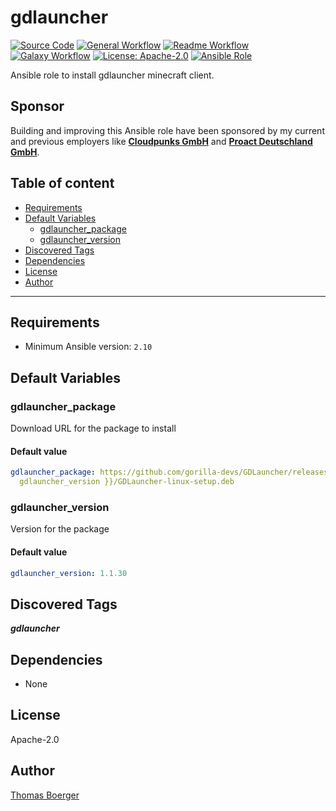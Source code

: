# gdlauncher

[![Source Code](https://img.shields.io/badge/github-source%20code-blue?logo=github&amp;logoColor=white)](https://github.com/rolehippie/gdlauncher)
[![General Workflow](https://github.com/rolehippie/gdlauncher/actions/workflows/general.yml/badge.svg)](https://github.com/rolehippie/gdlauncher/actions/workflows/general.yml)
[![Readme Workflow](https://github.com/rolehippie/gdlauncher/actions/workflows/readme.yml/badge.svg)](https://github.com/rolehippie/gdlauncher/actions/workflows/readme.yml)
[![Galaxy Workflow](https://github.com/rolehippie/gdlauncher/actions/workflows/galaxy.yml/badge.svg)](https://github.com/rolehippie/gdlauncher/actions/workflows/galaxy.yml)
[![License: Apache-2.0](https://img.shields.io/github/license/rolehippie/gdlauncher)](https://github.com/rolehippie/gdlauncher/blob/master/LICENSE)
[![Ansible Role](https://img.shields.io/badge/role-rolehippie.gdlauncher-blue)](https://galaxy.ansible.com/rolehippie/gdlauncher)

Ansible role to install gdlauncher minecraft client.

## Sponsor

Building and improving this Ansible role have been sponsored by my current and previous employers like **[Cloudpunks GmbH](https://cloudpunks.de)** and **[Proact Deutschland GmbH](https://www.proact.eu)**.

## Table of content

- [Requirements](#requirements)
- [Default Variables](#default-variables)
  - [gdlauncher_package](#gdlauncher_package)
  - [gdlauncher_version](#gdlauncher_version)
- [Discovered Tags](#discovered-tags)
- [Dependencies](#dependencies)
- [License](#license)
- [Author](#author)

---

## Requirements

- Minimum Ansible version: `2.10`


## Default Variables

### gdlauncher_package

Download URL for the package to install

#### Default value

```YAML
gdlauncher_package: https://github.com/gorilla-devs/GDLauncher/releases/download/v{{
  gdlauncher_version }}/GDLauncher-linux-setup.deb
```

### gdlauncher_version

Version for the package

#### Default value

```YAML
gdlauncher_version: 1.1.30
```

## Discovered Tags

**_gdlauncher_**


## Dependencies

- None

## License

Apache-2.0

## Author

[Thomas Boerger](https://github.com/tboerger)

